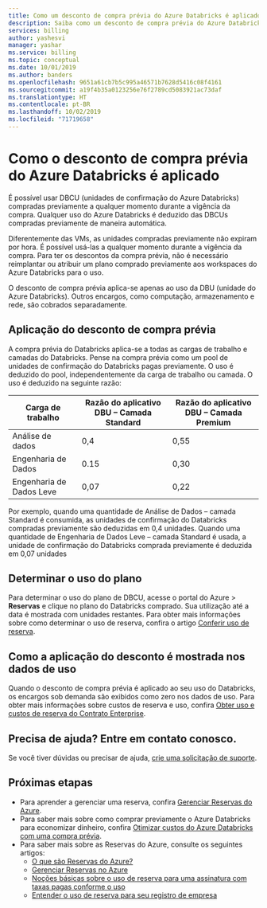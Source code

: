 ```yaml
---
title: Como um desconto de compra prévia do Azure Databricks é aplicado
description: Saiba como um desconto de compra prévia do Azure Databricks se aplica ao seu uso.
services: billing
author: yashesvi
manager: yashar
ms.service: billing
ms.topic: conceptual
ms.date: 10/01/2019
ms.author: banders
ms.openlocfilehash: 9651a61cb7b5c995a46571b7628d5416c08f4161
ms.sourcegitcommit: a19f4b35a0123256e76f2789cd5083921ac73daf
ms.translationtype: HT
ms.contentlocale: pt-BR
ms.lasthandoff: 10/02/2019
ms.locfileid: "71719658"
---
```

# <a name="how-azure-databricks-pre-purchase-discount-is-applied"></a>Como o desconto de compra prévia do Azure Databricks é aplicado

É possível usar DBCU (unidades de confirmação do Azure Databricks) compradas previamente a qualquer momento durante a vigência da compra. Qualquer uso do Azure Databricks é deduzido das DBCUs compradas previamente de maneira automática.

Diferentemente das VMs, as unidades compradas previamente não expiram por hora. É possível usá-las a qualquer momento durante a vigência da compra. Para ter os descontos da compra prévia, não é necessário reimplantar ou atribuir um plano comprado previamente aos workspaces do Azure Databricks para o uso.

O desconto de compra prévia aplica-se apenas ao uso da DBU (unidade do Azure Databricks). Outros encargos, como computação, armazenamento e rede, são cobrados separadamente.

## <a name="pre-purchase-discount-application"></a>Aplicação do desconto de compra prévia

A compra prévia do Databricks aplica-se a todas as cargas de trabalho e camadas do Databricks. Pense na compra prévia como um pool de unidades de confirmação do Databricks pagas previamente. O uso é deduzido do pool, independentemente da carga de trabalho ou camada. O uso é deduzido na seguinte razão:

| **Carga de trabalho** | **Razão do aplicativo DBU – Camada Standard** | **Razão do aplicativo DBU – Camada Premium** |
| --- | --- | --- |
| Análise de dados | 0,4 | 0,55 |
| Engenharia de Dados | 0.15 | 0,30 |
| Engenharia de Dados Leve | 0,07 | 0,22 |

Por exemplo, quando uma quantidade de Análise de Dados – camada Standard é consumida, as unidades de confirmação do Databricks compradas previamente são deduzidas em 0,4 unidades. Quando uma quantidade de Engenharia de Dados Leve – camada Standard é usada, a unidade de confirmação do Databricks comprada previamente é deduzida em 0,07 unidades

## <a name="determine-plan-use"></a>Determinar o uso do plano

Para determinar o uso do plano de DBCU, acesse o portal do Azure > **Reservas** e clique no plano do Databricks comprado. Sua utilização até a data é mostrada com unidades restantes. Para obter mais informações sobre como determinar o uso de reserva, confira o artigo [Conferir uso de reserva](billing-reservation-apis.md#see-reservation-usage).

## <a name="how-discount-application-shows-in-usage-data"></a>Como a aplicação do desconto é mostrada nos dados de uso

Quando o desconto de compra prévia é aplicado ao seu uso do Databricks, os encargos sob demanda são exibidos como zero nos dados de uso. Para obter mais informações sobre custos de reserva e uso, confira [Obter uso e custos de reserva do Contrato Enterprise](billing-understand-reserved-instance-usage-ea.md).

## <a name="need-help-contact-us"></a>Precisa de ajuda? Entre em contato conosco.

Se você tiver dúvidas ou precisar de ajuda, [crie uma solicitação de suporte](https://portal.azure.com/#blade/Microsoft_Azure_Support/HelpAndSupportBlade/newsupportrequest).

## <a name="next-steps"></a>Próximas etapas

- Para aprender a gerenciar uma reserva, confira [Gerenciar Reservas do Azure](billing-manage-reserved-vm-instance.md).
- Para saber mais sobre como comprar previamente o Azure Databricks para economizar dinheiro, confira [Otimizar custos do Azure Databricks com uma compra prévia](billing-prepay-databricks-reserved-capacity.md).
- Para saber mais sobre as Reservas do Azure, consulte os seguintes artigos:
  - [O que são Reservas do Azure?](billing-save-compute-costs-reservations.md)
  - [Gerenciar Reservas no Azure](billing-manage-reserved-vm-instance.md)
  - [Noções básicas sobre o uso de reserva para uma assinatura com taxas pagas conforme o uso](billing-understand-reserved-instance-usage.md)
  - [Entender o uso de reserva para seu registro de empresa](billing-understand-reserved-instance-usage-ea.md)
